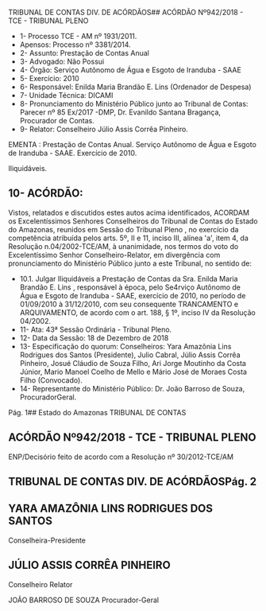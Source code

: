TRIBUNAL DE CONTAS DIV. DE ACÓRDÃOS## ACÓRDÃO Nº942/2018 - TCE - TRIBUNAL PLENO

- 1- Processo TCE - AM nº 1931/2011.
- Apensos: Processo nº  3381/2014.
- 2- Assunto: Prestação de Contas Anual
- 3- Advogado: Não Possui
- 4- Órgão: Serviço Autônomo de Água e Esgoto de Iranduba - SAAE
- 5- Exercício: 2010
- 6- Responsável: Enilda Maria Brandão E. Lins (Ordenador de Despesa)
- 7- Unidade Técnica: DICAMI
- 8- Pronunciamento do Ministério Público junto ao Tribunal de Contas: Parecer nº 85 Ex/2017 -DMP, Dr. Evanildo Santana Bragança, Procurador de Contas.
- 9- Relator: Conselheiro Júlio Assis Corrêa Pinheiro.

EMENTA : Prestação de Contas Anual. Serviço Autônomo de Água e Esgoto de Iranduba - SAAE. Exercício de 2010.

Iliquidáveis.

## 10-  ACÓRDÃO:

Vistos, relatados e discutidos estes autos acima identificados, ACORDAM os Excelentíssimos Senhores Conselheiros do Tribunal de Contas do Estado do Amazonas, reunidos em Sessão do Tribunal Pleno , no exercício da competência atribuída pelos arts. 5º, II e 11, inciso III, alínea 'a', item 4, da Resolução n.04/2002-TCE/AM, à unanimidade, nos termos do voto do Excelentíssimo Senhor Conselheiro-Relator, em divergência com pronunciamento do Ministério Público junto a este Tribunal, no sentido de:

- 10.1. Julgar  Iliquidáveis a  Prestação  de  Contas  da Sra.  Enilda  Maria Brandão  E.  Lins ,  responsável  à  época,  pelo  Se4rviço  Autônomo  de Água e Esgoto de Iranduba - SAAE, exercício de 2010, no período de 01/09/2010  à  31/12/2010, com  seu  consequente  TRANCAMENTO  e ARQUIVAMENTO,  de  acordo  com  o  art.    188,  §  1º,  inciso  IV  da Resolução 04/2002.
- 11-  Ata: 43ª Sessão Ordinária - Tribunal Pleno.
- 12-  Data da Sessão: 18 de Dezembro de 2018
- 13-  Especificação do quorum: Conselheiros: Yara Amazônia Lins Rodrigues dos Santos (Presidente), Julio Cabral, Júlio Assis Corrêa Pinheiro, Josué Cláudio de Souza Filho, Ari Jorge Moutinho da Costa Júnior, Mario Manoel Coelho de Mello e Mário José de Moraes Costa Filho (Convocado).
- 14-  Representante do Ministério Público: Dr. João Barroso de Souza, ProcuradorGeral.

Pág. 1## Estado do Amazonas TRIBUNAL DE CONTAS

## ACÓRDÃO Nº942/2018 - TCE - TRIBUNAL PLENO

ENP/Decisório feito de acordo com a Resolução nº 30/2012-TCE/AM

## TRIBUNAL DE CONTAS DIV. DE ACÓRDÃOSPág. 2

## YARA AMAZÔNIA LINS RODRIGUES DOS SANTOS

Conselheira-Presidente

## JÚLIO ASSIS CORRÊA PINHEIRO

Conselheiro Relator

JOÃO BARROSO DE SOUZA Procurador-Geral